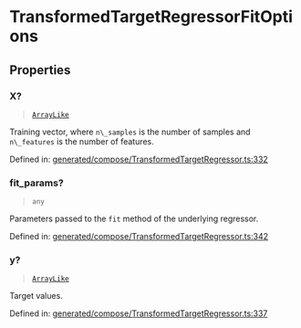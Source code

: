 # TransformedTargetRegressorFitOptions

## Properties

### X?

> [`ArrayLike`](../types/ArrayLike.md)

Training vector, where `n\_samples` is the number of samples and `n\_features` is the number of features.

Defined in:  [generated/compose/TransformedTargetRegressor.ts:332](https://github.com/transitive-bullshit/scikit-learn-ts/blob/122b3c0/packages/sklearn/src/generated/compose/TransformedTargetRegressor.ts#L332)

### fit\_params?

> `any`

Parameters passed to the `fit` method of the underlying regressor.

Defined in:  [generated/compose/TransformedTargetRegressor.ts:342](https://github.com/transitive-bullshit/scikit-learn-ts/blob/122b3c0/packages/sklearn/src/generated/compose/TransformedTargetRegressor.ts#L342)

### y?

> [`ArrayLike`](../types/ArrayLike.md)

Target values.

Defined in:  [generated/compose/TransformedTargetRegressor.ts:337](https://github.com/transitive-bullshit/scikit-learn-ts/blob/122b3c0/packages/sklearn/src/generated/compose/TransformedTargetRegressor.ts#L337)
